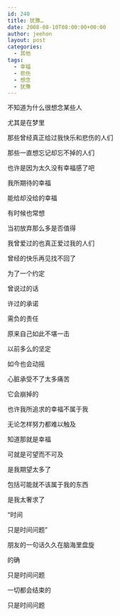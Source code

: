```yaml
---
id: 240
title: 犹豫…
date: 2008-08-10T08:00:00+00:00
author: jeehon
layout: post
categories:
  - 其他
tags:
  - 幸福
  - 悲伤
  - 想念
  - 犹豫
---
```

不知道为什么很想念某些人
  
尤其是在梦里
  
那些曾经真正给过我快乐和悲伤的人们
  
那些一直想忘记却忘不掉的人们
  
也许是因为太久没有幸福感了吧
  
我所期待的幸福
  
能给却没给的幸福
  
有时候也常想
  
当初放弃那么多是否值得
  
我曾爱过的也真正爱过我的人们
  
曾经的快乐再见找不回了
  
为了一个约定
  
曾说过的话
  
许过的承诺
  
需负的责任
  
原来自己如此不堪一击
  
以前多么的坚定
  
如今也会动摇
  
心脏承受不了太多痛苦
  
它会崩掉的
  
也许我所追求的幸福不属于我
  
无论怎样努力都难以触及
  
知道那就是幸福
  
可就是可望而不可及
  
是我期望太多了
  
包括可能就不该属于我的东西
  
是我太奢求了

“时间
  
只是时间问题”
  
朋友的一句话久久在脑海里盘旋
  
的确
  
只是时间问题
  
一切都会结束的
  
只是时间问题